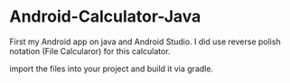 # Android-Calculator-Java
First my Android app on java and Android Studio. I did use reverse polish notation (File Calcularor) for this calculator.

import the files into your project and build it via gradle.
